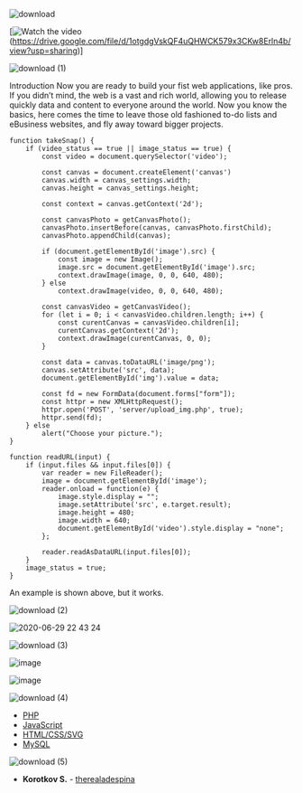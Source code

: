 ![download](https://user-images.githubusercontent.com/49564849/86055679-d3bb8800-ba64-11ea-9bf8-3bc1a8c69f22.gif)

[![Watch the video](https://user-images.githubusercontent.com/49564849/86060517-842d8a00-ba6d-11ea-93c5-9b29a4045a31.png)(https://drive.google.com/file/d/1otgdgVskQF4uQHWCK579x3CKw8Erln4b/view?usp=sharing)]
 
![download (1)](https://user-images.githubusercontent.com/49564849/86055684-d61de200-ba64-11ea-9b5c-3522d1350b28.gif)

Introduction
Now you are ready to build your fist web applications, like pros. If you didn’t mind, the
web is a vast and rich world, allowing you to release quickly data and content to everyone
around the world.
Now you know the basics, here comes the time to leave those old fashioned to-do lists
and eBusiness websites, and fly away toward bigger projects.

```
function takeSnap() {
    if (video_status == true || image_status == true) {
        const video = document.querySelector('video');
        
        const canvas = document.createElement('canvas')
        canvas.width = canvas_settings.width;
        canvas.height = canvas_settings.height;

        const context = canvas.getContext('2d');  

        const canvasPhoto = getCanvasPhoto();
        canvasPhoto.insertBefore(canvas, canvasPhoto.firstChild);
        canvasPhoto.appendChild(canvas);

        if (document.getElementById('image').src) {
            const image = new Image();
            image.src = document.getElementById('image').src;
            context.drawImage(image, 0, 0, 640, 480);
        } else
            context.drawImage(video, 0, 0, 640, 480);

        const canvasVideo = getCanvasVideo();            
        for (let i = 0; i < canvasVideo.children.length; i++) {
            const curentCanvas = canvasVideo.children[i];
            curentCanvas.getContext('2d');
            context.drawImage(curentCanvas, 0, 0);
        }            

        const data = canvas.toDataURL('image/png');
        canvas.setAttribute('src', data);
        document.getElementById('img').value = data;

        const fd = new FormData(document.forms["form"]);
        const httpr = new XMLHttpRequest();
        httpr.open('POST', 'server/upload_img.php', true);
        httpr.send(fd);
    } else
        alert("Choose your picture.");
}

function readURL(input) {
    if (input.files && input.files[0]) {
        var reader = new FileReader();
        image = document.getElementById('image');
        reader.onload = function(e) {
            image.style.display = "";
            image.setAttribute('src', e.target.result);
            image.height = 480;
            image.width = 640;
            document.getElementById('video').style.display = "none";
        };

        reader.readAsDataURL(input.files[0]);
    }
    image_status = true;
}
```
An example is shown above, but it works.

![download (2)](https://user-images.githubusercontent.com/49564849/86055687-d7e7a580-ba64-11ea-9d73-216f1a2d4bd8.gif)

![2020-06-29 22 43 24](https://user-images.githubusercontent.com/49564849/86052348-84268d80-ba5f-11ea-8de3-ab0972567d0d.jpg)

![download (3)](https://user-images.githubusercontent.com/49564849/86055689-d9b16900-ba64-11ea-85e3-ab79b1afed0d.gif)

![image](https://user-images.githubusercontent.com/49564849/86052836-470ecb00-ba60-11ea-8853-2f786d8caf7a.png)

![image](https://user-images.githubusercontent.com/49564849/86052926-6574c680-ba60-11ea-9a32-c9aa5284b202.png)

![download (4)](https://user-images.githubusercontent.com/49564849/86055692-db7b2c80-ba64-11ea-9f86-d186279795e4.gif)

* [PHP]()
* [JavaScript](https://www.javascript.com/)
* [HTML/CSS/SVG]()
* [MySQL]()

![download (5)](https://user-images.githubusercontent.com/49564849/86055700-df0eb380-ba64-11ea-90a2-d7dea5d87722.gif)

* **Korotkov S.** - [therealadespina](https://github.com/therealadespina)
